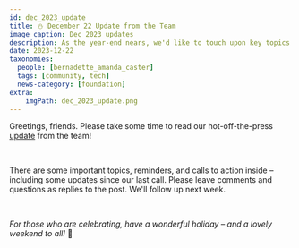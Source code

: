 ```yaml
---
id: dec_2023_update
title: ⛄️ December 22 Update from the Team
image_caption: Dec 2023 updates
description: As the year-end nears, we'd like to touch upon key topics. Please review the latest updates since our last community call.
date: 2023-12-22
taxonomies:
  people: [bernadette_amanda_caster]
  tags: [community, tech]
  news-category: [foundation]
extra:
    imgPath: dec_2023_update.png
---
```


Greetings, friends. Please take some time to read our hot-off-the-press [update](https://forum.threefold.io/t/december-22-2023-update-from-the-team/4170) from the team!

<br/>

There are some important topics, reminders, and calls to action inside – including some updates since our last call. Please leave comments and questions as replies to the post. We'll follow up next week.

<br/>

*For those who are celebrating, have a wonderful holiday – and a lovely weekend to all!* 🎄